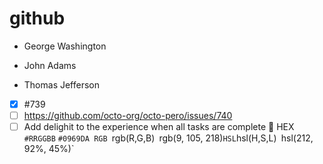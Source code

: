 # github
- George Washington
* John Adams
+ Thomas Jefferson
- [x] #739
- [ ] https://github.com/octo-org/octo-pero/issues/740
- [ ] Add delighit to the experience when all tasks are complete :tada:
HEX `#RRGGBB` `#0969DA
RGB `rgb(R,G,B)` `rgb(9, 105, 218)`
HSL `hsl(H,S,L)` `hsl(212, 92%, 45%)`

